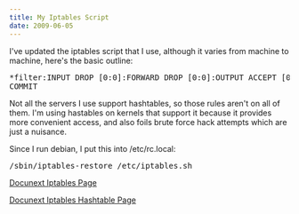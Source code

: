 ```yaml
---
title: My Iptables Script
date: 2009-06-05
---
```

I've updated the iptables script that I use, although it varies from machine to machine, here's the basic outline:

<pre class="bash">*filter:INPUT DROP [0:0]:FORWARD DROP [0:0]:OUTPUT ACCEPT [0:0]-N logdrop-A logdrop -j DROP-N limitlogdrop-A limitlogdrop -j DROP-N logok-A logok -j ACCEPT-N HASHLIMIT-A HASHLIMIT -m hashlimit --hashlimit 2/hour --hashlimit-burst 1 --hashlimit-mode srcip --hashlimit-name ssh4 --hashlimit-htable-expire=300000 -j logok-A HASHLIMIT -j limitlogdrop-A INPUT -i eth0 -f -j logdrop-A INPUT -m state --state INVALID -j logdrop-A INPUT -s 127.0.0.0/255.0.0.0 ! -i lo -j logdrop-A INPUT -i lo -j ACCEPT-A INPUT -p tcp -m tcp --tcp-flags FIN,SYN,RST,PSH,ACK,URG FIN,SYN,RST,PSH,ACK,URG -j logdrop-A INPUT -p tcp -m tcp --tcp-flags FIN,SYN,RST,PSH,ACK,URG NONE -j logdrop-A INPUT -p tcp -m tcp --tcp-flags FIN,SYN FIN,SYN -j logdrop-A INPUT -p tcp -m tcp --tcp-flags SYN,RST SYN,RST -j logdrop-A INPUT -p tcp -m tcp --tcp-flags FIN,RST FIN,RST -j logdrop-A INPUT -p tcp -m tcp --tcp-flags FIN,ACK FIN -j logdrop-A INPUT -p tcp -m tcp --tcp-flags PSH,ACK PSH -j logdrop-A INPUT -p tcp -m tcp --tcp-flags ACK,URG URG -j logdrop# Rejected ports# This is used for nolisting, real SMTP servers would have this open.-A INPUT -p tcp -d 192.0.2.0 --dport 25 -j REJECT --reject-with tcp-reset# Private access ports - trusted sources-A INPUT -s 192.0.2.1 -p tcp --tcp-flags SYN,RST,ACK SYN --dport 22 -j ACCEPT# Public ports - DNS, Ping, and HTTP-A INPUT -p tcp --tcp-flags SYN,RST,ACK SYN --dport 22 -j HASHLIMIT-A INPUT -p tcp -m tcp --tcp-flags SYN,RST,ACK SYN --dport 53 -j ACCEPT-A INPUT -p udp --dport 53 -j ACCEPT-A INPUT -p icmp -m limit --limit 100/sec --limit-burst 100 -j ACCEPT-A INPUT -p tcp -m tcp --tcp-flags SYN,RST,ACK SYN --dport 80 -j ACCEPT# Accept good connections-A INPUT -m state --state RELATED,ESTABLISHED -j ACCEPT# Drop the rest-A INPUT -j logdrop# Output filters-A OUTPUT -o lo -j ACCEPT-A OUTPUT -p tcp -m state --state NEW,ESTABLISHED -j ACCEPT-A OUTPUT -p udp -m state --state NEW,ESTABLISHED -j ACCEPT-A OUTPUT -p icmp -m state --state NEW,RELATED,ESTABLISHED -j ACCEPT
COMMIT</pre>

Not all the servers I use support hashtables, so those rules aren't on all of them. I'm using hastables on kernels that support it because it provides more convenient access, and also foils brute force hack attempts which are just a nuisance.

Since I run debian, I put this into /etc/rc.local:

<pre class="bash">/sbin/iptables-restore /etc/iptables.sh</pre>

<a href="http://www.docunext.com/wiki/Iptables">Docunext Iptables Page</a>

<a href="http://www.docunext.com/wiki/Iptables_hashtable">Docunext Iptables Hashtable Page</a>

